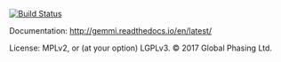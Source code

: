 [![Build Status](https://travis-ci.org/project-gemmi/gemmi.svg?branch=master)](https://travis-ci.org/project-gemmi/gemmi)

Documentation: http://gemmi.readthedocs.io/en/latest/

License: MPLv2, or (at your option) LGPLv3. © 2017 Global Phasing Ltd.
